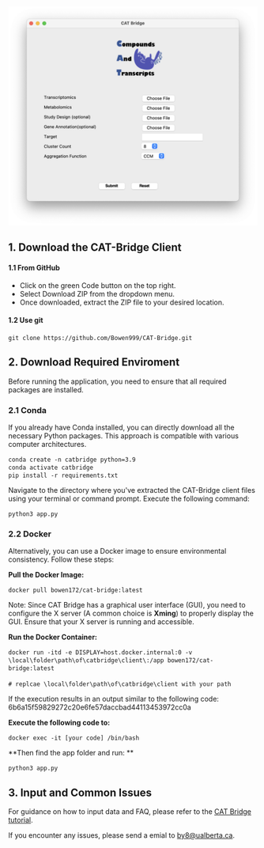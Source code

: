 ![Front-end](https://github.com/Bowen999/CAT-Bridge/blob/main/client/img/front-end.png)


## 1. Download the CAT-Bridge Client
#### 1.1 From GitHub
* Click on the green Code button on the top right.
* Select Download ZIP from the dropdown menu.
* Once downloaded, extract the ZIP file to your desired location.

#### 1.2 Use git

```
git clone https://github.com/Bowen999/CAT-Bridge.git
```



## 2. Download Required Enviroment

Before running the application, you need to ensure that all required packages are installed. 

### 2.1 Conda

If you already have Conda installed, you can directly download all the necessary Python packages. This approach is compatible with various computer architectures.


```
conda create -n catbridge python=3.9
conda activate catbridge
pip install -r requirements.txt
```

Navigate to the directory where you've extracted the CAT-Bridge client files using your terminal or command prompt.
Execute the following command:

```
python3 app.py
```



### 2.2 Docker

Alternatively, you can use a Docker image to ensure environmental consistency. Follow these steps:

**Pull the Docker Image:**

```
docker pull bowen172/cat-bridge:latest
```

Note: Since CAT Bridge has a graphical user interface (GUI), you need to configure the X server (A common choice is **Xming**) to properly display the GUI. Ensure that your X server is running and accessible.



**Run the Docker Container:**


```
docker run -itd -e DISPLAY=host.docker.internal:0 -v \local\folder\path\of\catbridge\client\:/app bowen172/cat-bridge:latest

# replcae \local\folder\path\of\catbridge\client with your path
```



If the execution results in an output similar to the following code: 6b6a15f59829272c20e6fe57daccbad44113453972cc0a

**Execute the following code to:**

```
docker exec -it [your code] /bin/bash
```


**Then find the app folder and run: **

```
python3 app.py
```



## 3. Input and Common Issues

For guidance on how to input data and FAQ, please refer to the [CAT Bridge tutorial](http://www.catbridge.work/myapp/tutorial/).

If you encounter any issues, please send a emial to by8@ualberta.ca.

